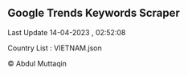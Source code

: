 

## Google Trends Keywords Scraper 
 
Last Update 14-04-2023 , 02:52:08

Country List :
VIETNAM.json



© Abdul Muttaqin 
